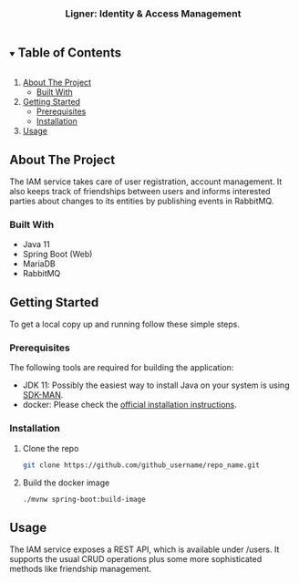 
<h3 align="center">Ligner: Identity & Access Management</h3>

<!-- TABLE OF CONTENTS -->
<details open="open">
  <summary><h2 style="display: inline-block">Table of Contents</h2></summary>
  <ol>
    <li>
      <a href="#about-the-project">About The Project</a>
      <ul>
        <li><a href="#built-with">Built With</a></li>
      </ul>
    </li>
    <li>
      <a href="#getting-started">Getting Started</a>
      <ul>
        <li><a href="#prerequisites">Prerequisites</a></li>
        <li><a href="#installation">Installation</a></li>
      </ul>
    </li>
    <li><a href="#usage">Usage</a></li>
  </ol>
</details>



<!-- ABOUT THE PROJECT -->
## About The Project

The IAM service takes care of user registration, account management.
It also keeps track of friendships between users 
and informs interested parties about changes to its entities by publishing events in RabbitMQ.


### Built With

* Java 11
* Spring Boot (Web)
* MariaDB
* RabbitMQ



<!-- GETTING STARTED -->
## Getting Started

To get a local copy up and running follow these simple steps.

### Prerequisites

The following tools are required for building the application:
* JDK 11: Possibly the easiest way to install Java on your system is using [SDK-MAN](https://sdkman.io/usage).
* docker: Please check the [official installation instructions](https://docs.docker.com/get-docker/).

### Installation

1. Clone the repo
   ```sh
   git clone https://github.com/github_username/repo_name.git
   ```
2. Build the docker image
   ```sh
   ./mvnw spring-boot:build-image
   ```


<!-- USAGE EXAMPLES -->
## Usage

The IAM service exposes a REST API, which is available under /users.
It supports the usual CRUD operations plus some more sophisticated methods like friendship management.
